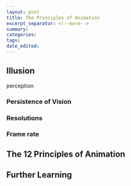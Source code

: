 ```yaml
---
layout: post	
title: The Principles of Animation
excerpt_separator: <!--more-->
summary: 
categories:
tags:
date_edited:
---
```


## Illusion

perception

### Persistence of Vision

### Resolutions

### Frame rate




## The 12 Principles of Animation



## Further Learning

<!-- footnotes -->

